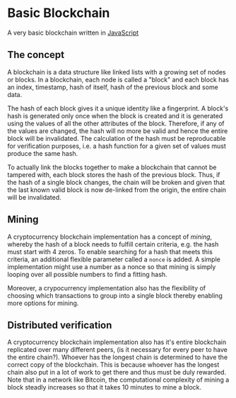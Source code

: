 # Basic Blockchain

A very basic blockchain written in [JavaScript](https://codingislove.com/simple-blockchain-javascript/)

## The concept

A blockchain is a data structure like linked lists with a growing set of nodes or blocks. In a blockchain, each node is called a "block" and each block has an index, timestamp, hash of itself, hash of the previous block and some data.

The hash of each block gives it a unique identity like a fingerprint. A block's hash is generated only once when the block is created and it is generated using the values of all the other attributes of the block. Therefore, if any of the values are changed, the hash will no more be valid and hence the entire block will be invalidated. The calculation of the hash must be reproducable for verification purposes, i.e. a hash function for a given set of values must produce the same hash.

To actually link the blocks together to make a blockchain that cannot be tampered with, each block stores the hash of the previous block. Thus, if the hash of a single block changes, the chain will be broken and given that the last known valid block is now de-linked from the origin, the entire chain will be invalidated.

## Mining

A cryptocurrency blockchain implementation has a concept of _mining_, whereby the hash of a block needs to fulfill certain criteria, e.g. the hash must start with 4 zeros. To enable searching for a hash that meets this criteria, an additional flexible parameter called a `nonce` is added. A simple implementation might use a number as a nonce so that mining is simply looping over all possible numbers to find a fitting hash.

Moreover, a crypocurrency implementation also has the flexibility of choosing which transactions to group into a single block thereby enabling more options for mining.

## Distributed verification

A cryptocurrency blockchain implementation also has it's entire blockchain replicated over many different peers, (is it necessary for every peer to have the entire chain?). Whoever has the longest chain is determined to have the correct copy of the blockchain. This is because whoever has the longest chain also put in a lot of work to get there and thus must be duly rewarded. Note that in a network like Bitcoin, the computational complexity of mining a block steadly increases so that it takes 10 minutes to mine a block.
